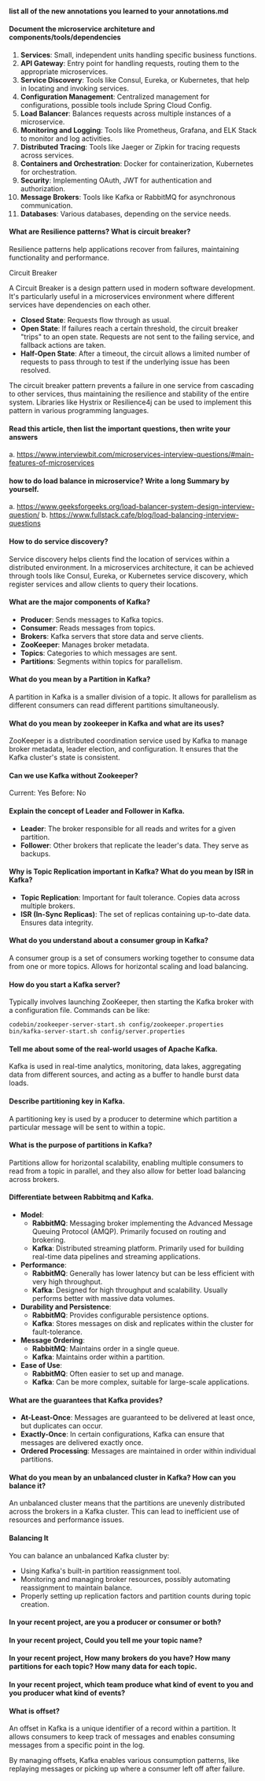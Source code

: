 #### list all of the new annotations you learned to your annotations.md

#### Document the microservice architeture and components/tools/dependencies

1. **Services**: Small, independent units handling specific business functions.
2. **API Gateway**: Entry point for handling requests, routing them to the appropriate microservices.
3. **Service Discovery**: Tools like Consul, Eureka, or Kubernetes, that help in locating and invoking services.
4. **Configuration Management**: Centralized management for configurations, possible tools include Spring Cloud Config.
5. **Load Balancer**: Balances requests across multiple instances of a microservice.
6. **Monitoring and Logging**: Tools like Prometheus, Grafana, and ELK Stack to monitor and log activities.
7. **Distributed Tracing**: Tools like Jaeger or Zipkin for tracing requests across services.
8. **Containers and Orchestration**: Docker for containerization, Kubernetes for orchestration.
9. **Security**: Implementing OAuth, JWT for authentication and authorization.
10. **Message Brokers**: Tools like Kafka or RabbitMQ for asynchronous communication.
11. **Databases**: Various databases, depending on the service needs.

#### What are Resilience patterns? What is circuit breaker?

Resilience patterns help applications recover from failures, maintaining functionality and performance.

Circuit Breaker

A Circuit Breaker is a design pattern used in modern software development. It's particularly useful in a microservices environment where different services have dependencies on each other.

- **Closed State**: Requests flow through as usual.
- **Open State**: If failures reach a certain threshold, the circuit breaker "trips" to an open state. Requests are not sent to the failing service, and fallback actions are taken.
- **Half-Open State**: After a timeout, the circuit allows a limited number of requests to pass through to test if the underlying issue has been resolved.

The circuit breaker pattern prevents a failure in one service from cascading to other services, thus maintaining the resilience and stability of the entire system. Libraries like Hystrix or Resilience4j can be used to implement this pattern in various programming languages.

#### Read this article, then list the important questions, then write your answers

a. https://www.interviewbit.com/microservices-interview-questions/#main-features-of-microservices

#### how to do load balance in microservice? Write a long Summary by yourself.

a. https://www.geeksforgeeks.org/load-balancer-system-design-interview-question/
b. https://www.fullstack.cafe/blog/load-balancing-interview-questions

#### How to do service discovery?

Service discovery helps clients find the location of services within a distributed environment. In a microservices architecture, it can be achieved through tools like Consul, Eureka, or Kubernetes service discovery, which register services and allow clients to query their locations.

#### What are the major components of Kafka?

- **Producer**: Sends messages to Kafka topics.
- **Consumer**: Reads messages from topics.
- **Brokers**: Kafka servers that store data and serve clients.
- **ZooKeeper**: Manages broker metadata.
- **Topics**: Categories to which messages are sent.
- **Partitions**: Segments within topics for parallelism.

#### What do you mean by a Partition in Kafka?

A partition in Kafka is a smaller division of a topic. It allows for parallelism as different consumers can read different partitions simultaneously.

#### What do you mean by zookeeper in Kafka and what are its uses?

ZooKeeper is a distributed coordination service used by Kafka to manage broker metadata, leader election, and configuration. It ensures that the Kafka cluster's state is consistent.

#### Can we use Kafka without Zookeeper?

Current: Yes
Before: No

#### Explain the concept of Leader and Follower in Kafka.

- **Leader**: The broker responsible for all reads and writes for a given partition.
- **Follower**: Other brokers that replicate the leader's data. They serve as backups.

#### Why is Topic Replication important in Kafka? What do you mean by ISR in Kafka?

- **Topic Replication**: Important for fault tolerance. Copies data across multiple brokers.
- **ISR (In-Sync Replicas)**: The set of replicas containing up-to-date data. Ensures data integrity.

#### What do you understand about a consumer group in Kafka?

A consumer group is a set of consumers working together to consume data from one or more topics. Allows for horizontal scaling and load balancing.

#### How do you start a Kafka server?

Typically involves launching ZooKeeper, then starting the Kafka broker with a configuration file. Commands can be like:

```
codebin/zookeeper-server-start.sh config/zookeeper.properties
bin/kafka-server-start.sh config/server.properties
```

#### Tell me about some of the real-world usages of Apache Kafka.

Kafka is used in real-time analytics, monitoring, data lakes, aggregating data from different sources, and acting as a buffer to handle burst data loads.

#### Describe partitioning key in Kafka.

A partitioning key is used by a producer to determine which partition a particular message will be sent to within a topic.

#### What is the purpose of partitions in Kafka?

Partitions allow for horizontal scalability, enabling multiple consumers to read from a topic in parallel, and they also allow for better load balancing across brokers.

#### Differentiate between Rabbitmq and Kafka.

- **Model**:
  - **RabbitMQ**: Messaging broker implementing the Advanced Message Queuing Protocol (AMQP). Primarily focused on routing and brokering.
  - **Kafka**: Distributed streaming platform. Primarily used for building real-time data pipelines and streaming applications.
- **Performance**:
  - **RabbitMQ**: Generally has lower latency but can be less efficient with very high throughput.
  - **Kafka**: Designed for high throughput and scalability. Usually performs better with massive data volumes.
- **Durability and Persistence**:
  - **RabbitMQ**: Provides configurable persistence options.
  - **Kafka**: Stores messages on disk and replicates within the cluster for fault-tolerance.
- **Message Ordering**:
  - **RabbitMQ**: Maintains order in a single queue.
  - **Kafka**: Maintains order within a partition.
- **Ease of Use**:
  - **RabbitMQ**: Often easier to set up and manage.
  - **Kafka**: Can be more complex, suitable for large-scale applications.

#### What are the guarantees that Kafka provides?

- **At-Least-Once**: Messages are guaranteed to be delivered at least once, but duplicates can occur.
- **Exactly-Once**: In certain configurations, Kafka can ensure that messages are delivered exactly once.
- **Ordered Processing**: Messages are maintained in order within individual partitions.

#### What do you mean by an unbalanced cluster in Kafka? How can you balance it?

An unbalanced cluster means that the partitions are unevenly distributed across the brokers in a Kafka cluster. This can lead to inefficient use of resources and performance issues.

#### Balancing It

You can balance an unbalanced Kafka cluster by:

- Using Kafka's built-in partition reassignment tool.
- Monitoring and managing broker resources, possibly automating reassignment to maintain balance.
- Properly setting up replication factors and partition counts during topic creation.

#### In your recent project, are you a producer or consumer or both?

#### In your recent project, Could you tell me your topic name?

#### In your recent project, How many brokers do you have? How many partitions for each topic? How many data for each topic.

#### In your recent project, which team produce what kind of event to you and you producer what kind of events?

#### What is offset?

An offset in Kafka is a unique identifier of a record within a partition. It allows consumers to keep track of messages and enables consuming messages from a specific point in the log.

By managing offsets, Kafka enables various consumption patterns, like replaying messages or picking up where a consumer left off after failure.

